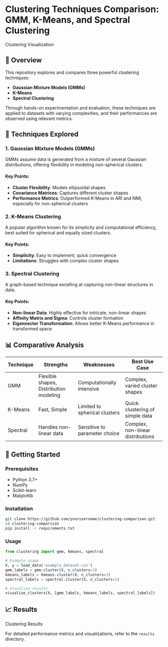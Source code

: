# Clustering Techniques Comparison: GMM, K-Means, and Spectral Clustering

Clustering Visualization

## 📌 Overview

This repository explores and compares three powerful clustering techniques:
- **Gaussian Mixture Models (GMMs)**
- **K-Means**
- **Spectral Clustering**

Through hands-on experimentation and evaluation, these techniques are applied to datasets with varying complexities, and their performances are observed using relevant metrics.

## 🧠 Techniques Explored

### 1. Gaussian Mixture Models (GMMs)

GMMs assume data is generated from a mixture of several Gaussian distributions, offering flexibility in modeling non-spherical clusters.

#### Key Points:
- **Cluster Flexibility**: Models ellipsoidal shapes
- **Covariance Matrices**: Captures different cluster shapes
- **Performance Metrics**: Outperformed K-Means in ARI and NMI, especially for non-spherical clusters

### 2. K-Means Clustering

A popular algorithm known for its simplicity and computational efficiency, best suited for spherical and equally sized clusters.

#### Key Points:
- **Simplicity**: Easy to implement, quick convergence
- **Limitations**: Struggles with complex cluster shapes

### 3. Spectral Clustering

A graph-based technique excelling at capturing non-linear structures in data.

#### Key Points:
- **Non-linear Data**: Highly effective for intricate, non-linear shapes
- **Affinity Matrix and Sigma**: Controls cluster formation
- **Eigenvector Transformation**: Allows better K-Means performance in transformed space

## 📊 Comparative Analysis

| Technique | Strengths | Weaknesses | Best Use Case |
|-----------|-----------|------------|---------------|
| GMM | Flexible shapes, Distribution modeling | Computationally intensive | Complex, varied cluster shapes |
| K-Means | Fast, Simple | Limited to spherical clusters | Quick clustering of simple data |
| Spectral | Handles non-linear data | Sensitive to parameter choice | Complex, non-linear distributions |

## 🚀 Getting Started

### Prerequisites
- Python 3.7+
- NumPy
- Scikit-learn
- Matplotlib

### Installation
```bash
git clone https://github.com/yourusername/clustering-comparison.git
cd clustering-comparison
pip install -r requirements.txt
```

### Usage
```python
from clustering import gmm, kmeans, spectral

# Example usage
X, y = load_data('example_dataset.csv')
gmm_labels = gmm.cluster(X, n_clusters=3)
kmeans_labels = kmeans.cluster(X, n_clusters=3)
spectral_labels = spectral.cluster(X, n_clusters=3)

# Visualize results
visualize_clusters(X, [gmm_labels, kmeans_labels, spectral_labels])
```

## 📈 Results

Clustering Results

For detailed performance metrics and visualizations, refer to the `results` directory.
